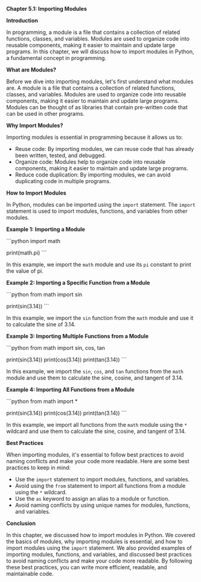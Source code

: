 <p><strong>Chapter 5.1: Importing Modules</strong></p>

<p><strong>Introduction</strong></p>

<p>In programming, a module is a file that contains a collection of related functions, classes, and variables. Modules are used to organize code into reusable components, making it easier to maintain and update large programs. In this chapter, we will discuss how to import modules in Python, a fundamental concept in programming.</p>

<p><strong>What are Modules?</strong></p>

<p>Before we dive into importing modules, let's first understand what modules are. A module is a file that contains a collection of related functions, classes, and variables. Modules are used to organize code into reusable components, making it easier to maintain and update large programs. Modules can be thought of as libraries that contain pre-written code that can be used in other programs.</p>

<p><strong>Why Import Modules?</strong></p>

<p>Importing modules is essential in programming because it allows us to:</p>

<ul>
<li>Reuse code: By importing modules, we can reuse code that has already been written, tested, and debugged.</li>
<li>Organize code: Modules help to organize code into reusable components, making it easier to maintain and update large programs.</li>
<li>Reduce code duplication: By importing modules, we can avoid duplicating code in multiple programs.</li>
</ul>

<p><strong>How to Import Modules</strong></p>

<p>In Python, modules can be imported using the <code>import</code> statement. The <code>import</code> statement is used to import modules, functions, and variables from other modules.</p>

<p><strong>Example 1: Importing a Module</strong></p>

<p>```python
import math</p>

<p>print(math.pi)
```</p>

<p>In this example, we import the <code>math</code> module and use its <code>pi</code> constant to print the value of pi.</p>

<p><strong>Example 2: Importing a Specific Function from a Module</strong></p>

<p>```python
from math import sin</p>

<p>print(sin(3.14))
```</p>

<p>In this example, we import the <code>sin</code> function from the <code>math</code> module and use it to calculate the sine of 3.14.</p>

<p><strong>Example 3: Importing Multiple Functions from a Module</strong></p>

<p>```python
from math import sin, cos, tan</p>

<p>print(sin(3.14))
print(cos(3.14))
print(tan(3.14))
```</p>

<p>In this example, we import the <code>sin</code>, <code>cos</code>, and <code>tan</code> functions from the <code>math</code> module and use them to calculate the sine, cosine, and tangent of 3.14.</p>

<p><strong>Example 4: Importing All Functions from a Module</strong></p>

<p>```python
from math import *</p>

<p>print(sin(3.14))
print(cos(3.14))
print(tan(3.14))
```</p>

<p>In this example, we import all functions from the <code>math</code> module using the <code>*</code> wildcard and use them to calculate the sine, cosine, and tangent of 3.14.</p>

<p><strong>Best Practices</strong></p>

<p>When importing modules, it's essential to follow best practices to avoid naming conflicts and make your code more readable. Here are some best practices to keep in mind:</p>

<ul>
<li>Use the <code>import</code> statement to import modules, functions, and variables.</li>
<li>Avoid using the <code>from</code> statement to import all functions from a module using the <code>*</code> wildcard.</li>
<li>Use the <code>as</code> keyword to assign an alias to a module or function.</li>
<li>Avoid naming conflicts by using unique names for modules, functions, and variables.</li>
</ul>

<p><strong>Conclusion</strong></p>

<p>In this chapter, we discussed how to import modules in Python. We covered the basics of modules, why importing modules is essential, and how to import modules using the <code>import</code> statement. We also provided examples of importing modules, functions, and variables, and discussed best practices to avoid naming conflicts and make your code more readable. By following these best practices, you can write more efficient, readable, and maintainable code.</p>
